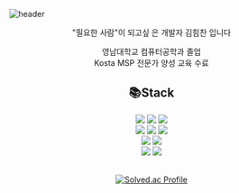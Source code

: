 ![header](https://capsule-render.vercel.app/api?type=waving&color=gradient&reversal=true&text=HmDol&fontSize=40&fontColor=ffffff&height=180)




<div align = center>
"필요한 사람"이 되고싶  은 개발자 김힘찬 입니다<br>

영남대학교 컴퓨터공학과 졸업<br>
Kosta MSP 전문가 양성 교육 수료
</div>

<div align=center><h2>📚Stack</h2></div>
<div align=center>
 <img src="https://img.shields.io/badge/C-A8B9CC?style=square&logo=C&logoColor=black">
  <img src="https://img.shields.io/badge/JAVA-E34F26?style=square&logo=JAVA&logoColor=black">
 <img src="https://img.shields.io/badge/PYTHON-3776AB?style=square&logo=PYTHON&logoColor=black">
 <br>
 <img src="https://img.shields.io/badge/HTML5-3776AB?style=square&logo=HTML5&logoColor=white">
 <img src="https://img.shields.io/badge/CSS3-1527B6?style=square&logo=CSS3&logoColor=white">
<img src="https://img.shields.io/badge/JAVASCRIPT-F7DF1E?style=square&logo=JAVASCRIPT&logoColor=white">
 <br>
<img src="https://img.shields.io/badge/NODE.JS-339933?style=square&logo=Node.js&logoColor=white">
<img src="https://img.shields.io/badge/SPRING-000000?style=square&logo=EXPRESS&logoColor=white">
 
 <br>
 <img src="https://img.shields.io/badge/MYSQL-4479A1?style=square&logo=MYSQL&logoColor=black">
 <img src="https://img.shields.io/badge/GIT-F05032?style=square=GIT&logoColor=black">
 <br>
 </div>
 <br/>
 <div align = center> 
  
[![Solved.ac Profile](http://mazassumnida.wtf/api/v2/generate_badge?boj=vtwin321)](https://solved.ac/vtwin321/)
 </div>
<!--
**WooJJam/WooJJam** is a ✨ _special_ ✨ repository because its `README.md` (this file) appears on your GitHub profile.

Here are some ideas to get you started:

- 🔭 I’m currently working on ...
- 🌱 I’m currently learning ...
- 👯 I’m looking to collaborate on ...
- 🤔 I’m looking for help with ...
- 💬 Ask me about ...
- 📫 How to reach me: ...
- 😄 Pronouns: ...
- ⚡ Fun fact: ...
-->
